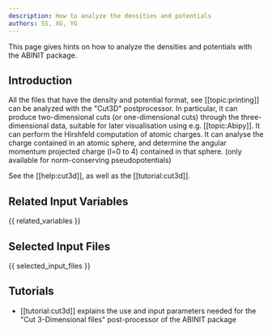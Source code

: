 ```yaml
---
description: How to analyze the densities and potentials
authors: SS, XG, YG
---
```

<!--- This is the source file for this topics. Can be edited. -->

This page gives hints on how to analyze the densities and potentials with the ABINIT package.

## Introduction

All the files that have the density and potential format, see
[[topic:printing]] can be analyzed with the "Cut3D" postprocessor. In
particular, it can produce two-dimensional cuts (or one-dimensional cuts)
through the three-dimensional data, suitable for later visualisation using
e.g. [[topic:Abipy]]. It can perform the Hirshfeld computation of atomic
charges. It can analyse the charge contained in an atomic sphere, and
determine the angular momentum projected charge (l=0 to 4) contained in that
sphere. (only available for norm-conserving pseudopotentials)

See the [[help:cut3d]], as well as the [[tutorial:cut3d]].

## Related Input Variables

{{ related_variables }}

## Selected Input Files

{{ selected_input_files }}

## Tutorials

* [[tutorial:cut3d]] explains the use and input parameters needed for the "Cut 3-Dimensional files" post-processor of the ABINIT package

